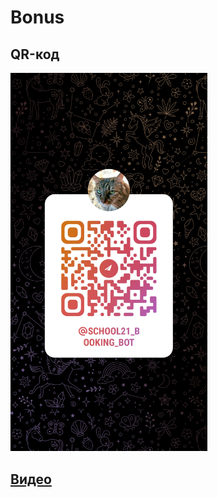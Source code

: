 # Bonus

## QR-код

<img src=../assets/presentation.jpg alt="QR-код" width="315"/>

## [Видео](https://disk.yandex.ru/i/J8Djl1ggnLD_Og)
